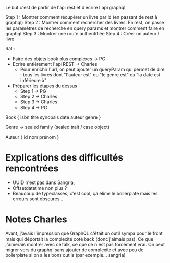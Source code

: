 Le but c'est de partir de l'api rest et d'écrire l'api graphql

Step 1 : Montrer comment récupérer un livre par id (en passant de rest à graphql)
Step 2 : Montrer comment rechercher des livres. En rest, on passe les paramètres de recherche en query params et montrer comment faire en graphql
Step 3 : Montrer une route authentifiée
Step 4 : Créer un auteur / livre





Ràf :

- Faire des objets book plus complexes -> PG
- Ecrire entièrement l'api REST -> Charles
  - Pour enrichir l'url, on peut ajouter un queryParam qui permet de dire : tous les livres dont "l'auteur est" ou "le genre est" ou "la date est inférieure à"
- Préparer les étapes du dessus
  - Step 1 -> PG
  - Step 2 -> Charles
  - Step 3 -> Charles
  - Step 4 -> PG


Book {
  isbn
  titre
  synopsis
  date
  auteur
  genre
}

Genre -> sealed family (sealed trait / case object)

Auteur {
  id
  nom
  prénom
}


# Explications des difficultés rencontrées

- UUID n'est pas dans Sangria,   
- Offsetdatetime non plus ?
- Beaucoup de typeclasses, c'est cool, ça élime le boilerplate mais les erreurs sont obscures...


# Notes Charles
Avant, j'avais l'impression que GraphQL c'était un outil sympa pour le front mais qui déportait la complexité coté back (donc j'aimais pas).
Ce que j'aimerais montrer avec ce talk, ce que ce n'est pas forcement vrai. 
On peut migrer vers du graphql sans ajouter de complexité et avec peu de boilerplate si on a les bons outils (par exemple... sangria)
